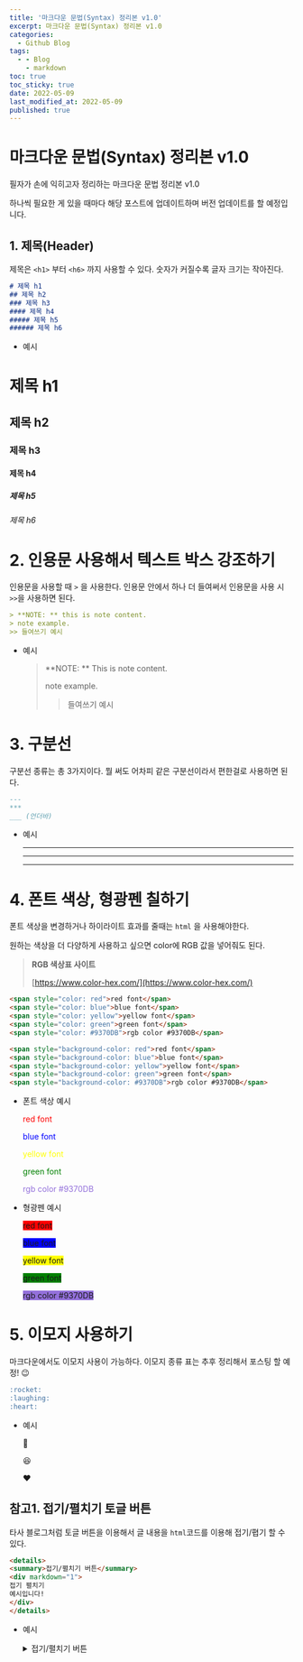 ```yaml
---
title: '마크다운 문법(Syntax) 정리본 v1.0'
excerpt: 마크다운 문법(Syntax) 정리본 v1.0
categories:
  - Github Blog
tags:
  - - Blog
    - markdown
toc: true
toc_sticky: true
date: 2022-05-09
last_modified_at: 2022-05-09
published: true
---
```


# 마크다운 문법(Syntax) 정리본 v1.0

필자가 손에 익히고자 정리하는 마크다운 문법 정리본 v1.0

하나씩 필요한 게 있을  때마다 해당 포스트에 업데이트하며 버전 업데이트를 할 예정입니다.



## 1. 제목(Header)

제목은 `<h1>` 부터 `<h6>` 까지 사용할 수 있다. 숫자가 커질수록 글자 크기는 작아진다.

```markdown
# 제목 h1
## 제목 h2
### 제목 h3
#### 제목 h4
##### 제목 h5
###### 제목 h6
```

* 예시

# 제목 h1

## 제목 h2

### 제목 h3

#### 제목 h4

##### 제목 h5

###### 제목 h6



# 2. 인용문 사용해서 텍스트 박스 강조하기

인용문을  사용할 때 `>` 을 사용한다. 인용문 안에서 하나 더 들여써서 인용문을 사용 시 `>>`을 사용하면 된다.

```markdown
> **NOTE: ** this is note content.
> note example.
>> 들여쓰기 예시
```

* 예시

  > **NOTE: ** This is note content.
  >
  > note example.
  >
  > > 들여쓰기 예시



# 3. 구분선

구분선 종류는 총 3가지이다. 뭘 써도 어차피 같은 구분선이라서 편한걸로 사용하면 된다.

```markdown
---
***
___ (언더바)
```

* 예시

  ---

  ***

  ___

  

# 4. 폰트 색상, 형광펜 칠하기

폰트 색상을 변경하거나 하이라이트 효과를 줄때는 `html` 을 사용해야한다. 

원하는 색상을 더 다양하게 사용하고 싶으면 color에 RGB 값을 넣어줘도 된다.

> **RGB 색상표 사이트** 
>
> [https://www.color-hex.com/](https://www.color-hex.com/)



```markdown
<span style="color: red">red font</span>
<span style="color: blue">blue font</span>
<span style="color: yellow">yellow font</span>
<span style="color: green">green font</span>
<span style="color: #9370DB">rgb color #9370DB</span>

<span style="background-color: red">red font</span>
<span style="background-color: blue">blue font</span>
<span style="background-color: yellow">yellow font</span>
<span style="background-color: green">green font</span>
<span style="background-color: #9370DB">rgb color #9370DB</span>
```

* 폰트 색상 예시

  <span style="color:red">red font</span>

  <span style="color: blue">blue font</span>

  <span style="color: yellow">yellow font</span>

  <span style="color: green">green font</span>

  <span style="color: #9370DB">rgb color #9370DB</span>

* 형광펜 예시

  <span style="background-color: red">red font</span>

  <span style="background-color: blue">blue font</span>

  <span style="background-color: yellow">yellow font</span>

  <span style="background-color: green">green font</span>
  
  <span style="background-color: #9370DB">rgb color #9370DB</span>

  

# 5. 이모지 사용하기

마크다운에서도 이모지 사용이 가능하다. 이모지 종류 표는 추후 정리해서 포스팅 할 예정! :wink:

```markdown
:rocket:
:laughing:
:heart:
```

* 예시

  :rocket:

  :laughing:

  :heart:



## 참고1. 접기/펼치기 토글 버튼

타사 블로그처럼 토글 버튼을 이용해서 글 내용을 `html`코드를 이용해 접기/폅기 할 수 있다. 

```markdown
<details>
<summary>접기/펼치기 버튼</summary>
<div markdown="1">
접기 펼치기
예시입니다!
</div>
</details>
```

* 예시

  <details>
  <summary>접기/펼치기 버튼</summary>
  <div markdown="1">
  접기 펼치기
  예시입니다!
  </div>
  </details>

